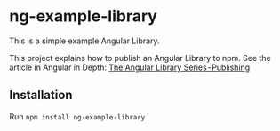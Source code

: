 # ng-example-library

This is a simple example Angular Library.

This project explains how to publish an Angular Library to npm.
See the article in Angular in Depth:
[The Angular Library Series - Publishing](https://blog.angularindepth.com/the-angular-library-series-publishing-ce24bb673275)

## Installation

Run `npm install ng-example-library`

